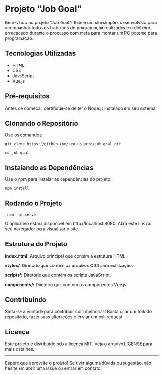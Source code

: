 # Projeto "Job Goal"

Bem-vindo ao projeto "Job Goal"! Este é um site simples desenvolvido para acompanhar todos os trabalhos de programação realizados e o dinheiro arrecadado durante o processo com meta para
montar um PC potente para programação.

## Tecnologias Utilizadas
* HTML
* CSS
* JavaScript
* Vue.js

## Pré-requisitos

Antes de começar, certifique-se de ter o Node.js instalado em seu sistema.

## Clonando o Repositório

Use os comandos:

```git clone https://github.com/seu-usuario/job-goal.git```

```cd job-goal```

## Instalando as Dependências

Use o npm para instalar as dependências do projeto.

``` npm install ```

## Rodando o Projeto

``` npm run serve```

O aplicativo estará disponível em http://localhost:8080. Abra este link no seu navegador para visualizar o site.

## Estrutura do Projeto
**index.html:** Arquivo principal que contém a estrutura HTML.

**styles/:** Diretório que contém os arquivos CSS para estilização.

**scripts/:** Diretório que contém os scripts JavaScript.

**components/:** Diretório que contém os componentes Vue.js.

## Contribuindo

Sinta-se à vontade para contribuir com melhorias! Basta criar um fork do repositório, fazer suas alterações e enviar um pull request.

## Licença

Este projeto é distribuído sob a licença MIT. Veja o arquivo LICENSE para mais detalhes.

---

Espero que aproveite o projeto! Se tiver alguma dúvida ou sugestão, não hesite em abrir uma issue ou entrar em contato.
